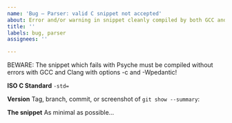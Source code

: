 ```yaml
---
name: 'Bug — Parser: valid C snippet not accepted'
about: Error and/or warning in snippet cleanly compiled by both GCC and Clang
title: ''
labels: bug, parser
assignees: ''

---
```


BEWARE: The snippet which fails with Psyche must be compiled without errors with GCC and Clang with options -c and -Wpedantic!

**ISO C Standard**
`-std=`

**Version**
Tag, branch, commit, or screenshot of `git show --summary`:

**The snippet**
As minimal as possible…
